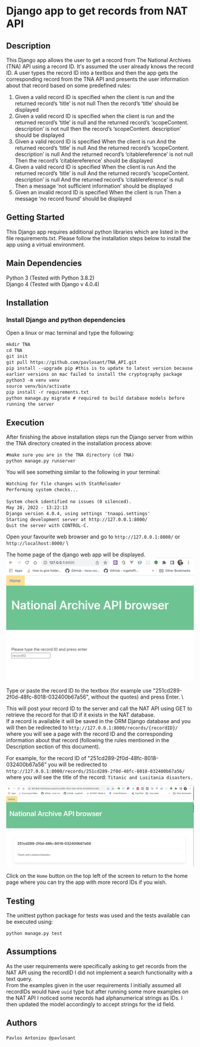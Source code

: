 # Django app to get records from NAT API 



## Description
This Django app allows the user to get a record from The National Archives (TNA) API using a record ID. It's assumed the user already knows the record ID. 
A user types the record ID into a textbox and then the app gets the corresponding record from the TNA API and presents the user information about that record based on some predefined rules:
1.  Given a valid record ID is specified when the client is run and the returned record’s ‘title’ is not null Then the record’s ‘title’ should be displayed
2. Given a valid record ID is specified when the client is run and the returned record’s ‘title’ is null and the returned record’s ‘scopeContent. description’ is not null then the record’s ‘scopeContent. description’ should be displayed
3. Given a valid record ID is specified
When the client is run
And the returned record’s ‘title’ is null
And the returned record’s ‘scopeContent. description’ is null And the returned record’s ‘citablereference’ is not null
Then the record’s ‘citablereference’ should be displayed
4. Given a valid record ID is specified
When the client is run
And the returned record’s ‘title’ is null
And the returned record’s ‘scopeContent. description’ is null And the returned record’s ‘citablereference’ is null
Then a message ‘not sufficient information’ should be displayed
5. Given an invalid record ID is specified
When the client is run
Then a message ‘no record found’ should be displayed

## Getting Started
This Django app requires additional python libraries which are listed in the file requirements.txt. 
Please follow the installation steps below to install the app using a virtual environment. 

## Main Dependencies

Python 3 (Tested with Python 3.8.2) \
Django 4 (Tested with Django v 4.0.4)

## Installation

### Install Django and python dependencies
Open a linux or mac terminal and type the following:

```
mkdir TNA
cd TNA
git init
git pull https://github.com/pavlosant/TNA_API.git
pip install --upgrade pip #this is to update to latest version because earlier versions on mac failed to install the cryptography package 
python3 -m venv venv 
source venv/bin/activate
pip install -r requirements.txt
python manage.py migrate # required to build database models before running the server
```

## Execution
After finishing the above installation steps run the Django server from within the TNA directory created in the installation process above:

```
#make sure you are in the TNA directory (cd TNA)
python manage.py runserver
```
You will see something similar to the following in your terminal:
```
Watching for file changes with StatReloader
Performing system checks...

System check identified no issues (0 silenced).
May 28, 2022 - 13:22:13
Django version 4.0.4, using settings 'tnaapi.settings'
Starting development server at http://127.0.0.1:8000/
Quit the server with CONTROL-C.
```

Open your favourite web browser and go to `http://127.0.0.1:8000/` or `http://localhost:8000/` \

The home page of the django web app will be displayed.
![Screenshot](img/home.png?raw=true "Screenshot of home page")

Type or paste the record ID to the textbox (for example use "251cd289-2f0d-48fc-8018-032400b67a56", without the quotes) and press Enter. \

This will post your record ID to the server and call the NAT API using GET to retrieve the record for that ID if it exists in the NAT database. \
If a record is available it will be saved in the ORM Django database and you
will then be redirected to
`http://127.0.0.1:8000/records/{recordID}/` where you will see a page with the record ID and the corresponding information about that record (following the rules mentioned in the Description section of this document). 

For example, for the record ID of "251cd289-2f0d-48fc-8018-032400b67a56" you will be redirected to 
`http://127.0.0.1:8000/records/251cd289-2f0d-48fc-8018-032400b67a56/`
where you will see the title of the record: `Titanic and Lusitania disasters.`

![Screenshot](img/API_screenshot.png?raw=true "Screenshot of example execution")


Click on the `Home` button on the top left of the screen to return to the home page where you can try the app with more record IDs if you wish. 

## Testing 
The unittest python package for tests was used and the tests available can be executed using:
```
python manage.py test

```
## Assumptions
As the user requirements were specifically asking to get records from the NAT API using the recordID I did not implement a search functionality with a text query. \
From the examples given in the user requirements I initially assumed all recordIDs would have `uuid` type but after running some more examples on the NAT API I noticed some records had alphanumerical strings as IDs. I then updated the model accordingly to accept strings for the id field.



## Authors
`Pavlos Antoniou @pavlosant`

